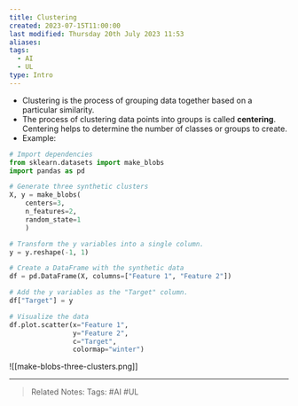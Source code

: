 ```yaml
---
title: Clustering
created: 2023-07-15T11:00:00
last modified: Thursday 20th July 2023 11:53
aliases: 
tags:
  - AI
  - UL
type: Intro
---
```

- Clustering is the process of grouping data together based on a particular similarity.
- The process of clustering data points into groups is called **centering**. Centering helps to determine the number of classes or groups to create.
- Example:
```python
# Import dependencies
from sklearn.datasets import make_blobs
import pandas as pd

# Generate three synthetic clusters
X, y = make_blobs(
    centers=3,
    n_features=2,
    random_state=1
    )

# Transform the y variables into a single column.
y = y.reshape(-1, 1)

# Create a DataFrame with the synthetic data
df = pd.DataFrame(X, columns=["Feature 1", "Feature 2"])

# Add the y variables as the "Target" column.
df["Target"] = y

# Visualize the data
df.plot.scatter(x="Feature 1",
                y="Feature 2",
                c="Target",
                colormap="winter")
```

![[make-blobs-three-clusters.png]]

---
>Related Notes: 
>Tags: #AI #UL